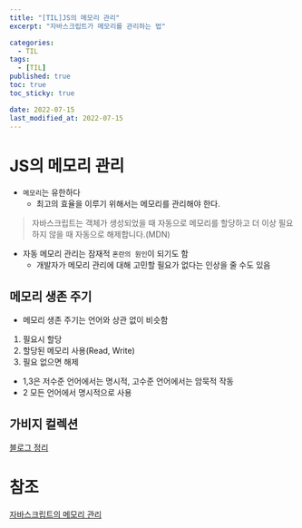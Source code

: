 ```yaml
---
title: "[TIL]JS의 메모리 관리"
excerpt: "자바스크립트가 메모리를 관리하는 법"

categories:
  - TIL
tags:
  - [TIL]
published: true
toc: true
toc_sticky: true

date: 2022-07-15
last_modified_at: 2022-07-15
---
```


# JS의 메모리 관리

- `메모리`는 유한하다
  - 최고의 효율을 이루기 위해서는 메모리를 관리해야 한다.

> 자바스크립트는 객체가 생성되었을 때 자동으로 메모리를 할당하고 더 이상 필요하지 않을 때 자동으로 해제합니다.(MDN)

- 자동 메모리 관리는 잠재적 `혼란의 원인`이 되기도 함
  - 개발자가 메모리 관리에 대해 고민할 필요가 없다는 인상을 줄 수도 있음

## 메모리 생존 주기

- 메모리 생존 주기는 언어와 상관 없이 비슷함

1. 필요시 할당
2. 할당된 메모리 사용(Read, Write)
3. 필요 없으면 해제

- 1,3은 저수준 언어에서는 명시적, 고수준 언어에서는 암묵적 작동
- 2 모든 언어에서 명시적으로 사용

## 가비지 컬렉션

[블로그 정리](https://gardenia0917.github.io/til/%EA%B0%80%EB%B9%84%EC%A7%80-%EC%BB%AC%EB%A0%89%EC%85%98/)

# 참조

[자바스크립트의 메모리 관리](https://developer.mozilla.org/ko/docs/Web/JavaScript/Memory_Management)
